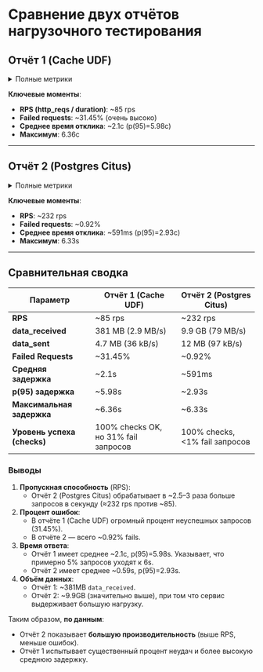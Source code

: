 
# Сравнение двух отчётов нагрузочного тестирования

## Отчёт 1 (Cache UDF)

<details>
<summary>Полные метрики</summary>

```
checks.........................: 100.00% ✓ 3745      ✗ 0
data_received..................: 381 MB  2.9 MB/s
data_sent......................: 4.7 MB  36 kB/s
failed_requests................: 3534    26.775618/s
http_req_blocked...............: avg=163.64µs min=952ns    med=3.78µs   max=195.18ms p(90)=311.78µs p(95)=368.68µs
http_req_connecting............: avg=120.85µs min=0s       med=0s       max=133.24ms p(90)=221.14µs p(95)=261.66µs
✗ http_req_duration.............: avg=2.1s     min=1.33ms   med=288.81ms max=6.36s    p(90)=5.9s     p(95)=5.98s
    { expected_response:true }...: avg=473.14ms min=1.33ms   med=55.75ms  max=5.49s    p(90)=1.32s    p(95)=2.83s
http_req_failed................: 31.45%  ✓ 3534      ✗ 7701
http_req_receiving.............: avg=3.41ms   min=17.61µs  med=77.61µs  max=491.17ms p(90)=804.5µs  p(95)=3.21ms
http_req_sending...............: avg=51.98µs  min=7.15µs   med=21.51µs  max=44.91ms  p(90)=76.83µs  p(95)=104.06µs
http_req_tls_handshaking.......: avg=0s       min=0s       med=0s       max=0s       p(90)=0s       p(95)=0s
http_req_waiting...............: avg=2.1s     min=1.28ms   med=287.84ms max=6.36s    p(90)=5.9s     p(95)=5.98s
http_reqs......................: 11235   85.122825/s
iteration_duration.............: avg=6.72s    min=421.15ms med=8.26s    max=12.99s   p(90)=12.04s   p(95)=12.2s
iterations.....................: 3745    28.374275/s
response_time..................: avg=3.11s    min=1.33ms   med=4.75s    max=6.36s    p(90)=5.96s    p(95)=5.99s
slow_requests..................: 5059    38.329895/s
successful_requests............: 3956    29.972932/s
vus............................: 21      min=1       max=989
vus_max........................: 1000    min=1000    max=1000
```

</details>

**Ключевые моменты**:
- **RPS (http_reqs / duration)**: ~85 rps
- **Failed requests**: ~31.45% (очень высоко)
- **Среднее время отклика**: ~2.1с (p(95)=5.98с)
- **Максимум**: 6.36с

---

## Отчёт 2 (Postgres Citus)

<details>
<summary>Полные метрики</summary>

```
checks.........................: 100.00% ✓ 9653       ✗ 0
data_received..................: 9.9 GB  79 MB/s
data_sent......................: 12 MB   97 kB/s
failed_requests................: 267     2.136279/s
http_req_blocked...............: avg=143.25µs min=831ns    med=3.68µs   max=95.23ms  p(90)=11.2µs   p(95)=241.75µs
http_req_connecting............: avg=122.17µs min=0s       med=0s       max=95.16ms  p(90)=0s       p(95)=165.51µs
✗ http_req_duration.............: avg=591.52ms min=1.32ms   med=48.51ms  max=6.33s    p(90)=2.24s    p(95)=2.93s
    { expected_response:true }...: avg=582.33ms min=1.32ms   med=46.73ms  max=6.33s    p(90)=2.23s    p(95)=2.93s
http_req_failed................: 0.92%   ✓ 267        ✗ 28692
http_req_receiving.............: avg=86.68ms  min=15.28µs  med=87.62µs  max=4.62s    p(90)=334.89ms p(95)=486.56ms
http_req_sending...............: avg=91.45µs  min=6.37µs   med=19.69µs  max=160.78ms p(90)=51.05µs  p(95)=73.1µs
http_req_tls_handshaking.......: avg=0s       min=0s       med=0s       max=0s       p(90)=0s       p(95)=0s
http_req_waiting...............: avg=504.75ms min=1.25ms   med=46.25ms  max=4.41s    p(90)=1.92s    p(95)=2.58s
http_reqs......................: 28959   231.702281/s
iteration_duration.............: avg=2.17s    min=417.34ms med=915.8ms  max=9.92s    p(90)=5.89s    p(95)=6.43s
iterations.....................: 9653    77.234094/s
response_time..................: avg=848.5ms  min=1.32ms   med=149.94ms max=6.33s    p(90)=2.69s    p(95)=3.22s
slow_requests..................: 8295    66.368674/s
successful_requests............: 19039   152.331908/s
vus............................: 143     min=1        max=994
vus_max........................: 1000    min=1000     max=1000
```

</details>

**Ключевые моменты**:
- **RPS**: ~232 rps
- **Failed requests**: ~0.92%
- **Среднее время отклика**: ~591ms (p(95)=2.93с)
- **Максимум**: 6.33s

---

## Сравнительная сводка

| Параметр                   | Отчёт 1 (Cache UDF)                        | Отчёт 2 (Postgres Citus)             |
|----------------------------|--------------------------------------------|--------------------------------------|
| **RPS**                    | ~85 rps                                    | ~232 rps                             |
| **data_received**          | 381 MB (2.9 MB/s)                          | 9.9 GB (79 MB/s)                     |
| **data_sent**             | 4.7 MB (36 kB/s)                           | 12 MB (97 kB/s)                      |
| **Failed Requests**        | ~31.45%                                    | ~0.92%                                |
| **Средняя задержка**       | ~2.1s                                      | ~591ms                                |
| **p(95) задержка**         | ~5.98s                                     | ~2.93s                                |
| **Максимальная задержка**  | ~6.36s                                     | ~6.33s                                |
| **Уровень успеха (checks)**| 100% checks OK, но 31% fail запросов       | 100% checks, <1% fail запросов       |

### Выводы

1. **Пропускная способность** (RPS):
    - Отчёт 2 (Postgres Citus) обрабатывает в ~2.5–3 раза больше запросов в секунду (≈232 rps против ~85).
2. **Процент ошибок**:
    - В отчёте 1 (Cache UDF) огромный процент неуспешных запросов (31.45%).
    - В отчёте 2 — всего ~0.92% fails.
3. **Время ответа**:
    - Отчёт 1 имеет среднее ~2.1с, p(95)=5.98s. Указывает, что примерно 5% запросов уходят к 6s.
    - Отчёт 2 имеет среднее ~0.59s, p(95)=2.93s.
4. **Объём данных**:
    - Отчёт 1: ~381MB `data_received`.
    - Отчёт 2: ~9.9GB (значительно выше), при том что сервис выдерживает большую нагрузку.

Таким образом, **по данным**:
- Отчёт 2 показывает **большую производительность** (выше RPS, меньше ошибок).
- Отчёт 1 испытывает существенный процент неудач и более высокую среднюю задержку.